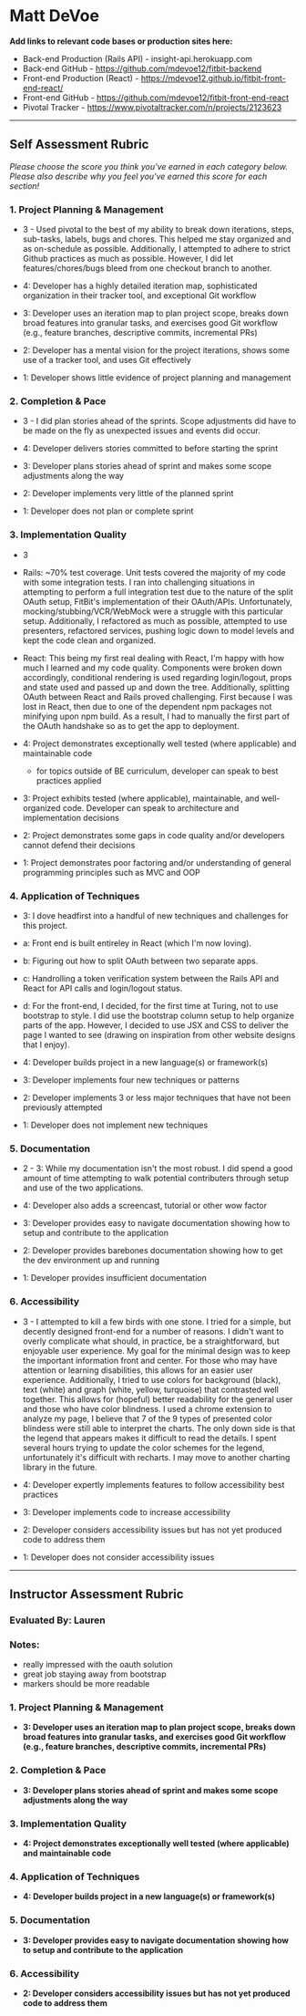 # Matt DeVoe

**Add links to relevant code bases or production sites here:**

* Back-end Production (Rails API) - insight-api.herokuapp.com
* Back-end GitHub - https://github.com/mdevoe12/fitbit-backend
* Front-end Production (React) - https://mdevoe12.github.io/fitbit-front-end-react/
* Front-end GitHub - https://github.com/mdevoe12/fitbit-front-end-react
* Pivotal Tracker - https://www.pivotaltracker.com/n/projects/2123623


---------------

Self Assessment Rubric
------------

_Please choose the score you think you've earned in each category below. Please also describe why you feel you've earned this score for each section!_

### 1. Project Planning & Management

* 3 - Used pivotal to the best of my ability to break down iterations, steps, sub-tasks, labels, bugs and chores. This helped me stay organized and as on-schedule as possible. Additionally, I attempted to adhere to strict Github practices as much as possible. However, I did let features/chores/bugs bleed from one checkout branch to another.

*   4: Developer has a highly detailed iteration map, sophisticated organization in their tracker tool, and exceptional Git workflow
*   3: Developer uses an iteration map to plan project scope, breaks down broad features into granular tasks, and exercises good Git workflow (e.g., feature branches, descriptive commits, incremental PRs)
*   2: Developer has a mental vision for the project iterations, shows some use of a tracker tool, and uses Git effectively
*   1: Developer shows little evidence of project planning and management

### 2. Completion & Pace

* 3 - I did plan stories ahead of the sprints. Scope adjustments did have to be made on the fly as unexpected issues and events did occur.

*   4: Developer delivers stories committed to before starting the sprint
*   3: Developer plans stories ahead of sprint and makes some scope adjustments along the way
*   2: Developer implements very little of the planned sprint
*   1: Developer does not plan or complete sprint

### 3. Implementation Quality

* 3
* Rails: ~70% test coverage. Unit tests covered the majority of my code with some integration tests. I ran into challenging situations in attempting to perform a full integration test due to the nature of the split OAuth setup, FitBit's implementation of their OAuth/APIs. Unfortunately, mocking/stubbing/VCR/WebMock were a struggle with this particular setup. Additionally, I refactored as much as possible, attempted to use presenters, refactored services, pushing logic down to model levels and kept the code clean and organized.

* React: This being my first real dealing with React, I'm happy with how much I learned and my code quality. Components were broken down accordingly, conditional rendering is used regarding login/logout, props and state used and passed up and down the tree. Additionally, splitting OAuth between React and Rails proved challenging. First because I was lost in React, then due to one of the dependent npm packages not minifying upon npm build. As a result, I had to manually the first part of the OAuth handshake so as to get the app to deployment.

*   4: Project demonstrates exceptionally well tested (where applicable) and maintainable code
      * for topics outside of BE curriculum, developer can speak to best practices applied
*   3: Project exhibits tested (where applicable), maintainable, and well-organized code. Developer can speak to architecture and implementation decisions
*   2: Project demonstrates some gaps in code quality and/or developers cannot defend their decisions
*   1: Project demonstrates poor factoring and/or understanding of general programming principles such as MVC and OOP

### 4. Application of Techniques

* 3: I dove headfirst into a handful of new techniques and challenges for this project.
* a: Front end is built entireley in React (which I'm now loving).
* b: Figuring out how to split OAuth between two separate apps.
* c: Handrolling a token verification system between the Rails API and React for API calls and login/logout status.
* d: For the front-end, I decided, for the first time at Turing, not to use bootstrap to style. I did use the bootstrap column setup to help organize parts of the app. However, I decided to use JSX and CSS to deliver the page I wanted to see (drawing on inspiration from other website designs that I enjoy).

*   4: Developer builds project in a new language(s) or framework(s)
*   3: Developer implements four new techniques or patterns
*   2: Developer implements 3 or less major techniques that have not been previously attempted
*   1: Developer does not implement new techniques

### 5. Documentation

* 2 - 3: While my documentation isn't the most robust. I did spend a good amount of time attempting to walk potential contributers through setup and use of the two applications.

*   4: Developer also adds a screencast, tutorial or other wow factor
*   3: Developer provides easy to navigate documentation showing how to setup and contribute to the application
*   2: Developer provides barebones documentation showing how to get the dev environment up and running
*   1: Developer provides insufficient documentation

### 6. Accessibility

* 3 - I attempted to kill a few birds with one stone. I tried for a simple, but decently designed front-end for a number of reasons. I didn't want to overly complicate what should, in practice, be a straightforward, but enjoyable user experience. My goal for the minimal design was to keep the important information front and center. For those who may have attention or learning disabilities, this allows for an easier user experience. Additionally, I tried to use colors for background (black), text (white) and graph (white, yellow, turquoise) that contrasted well together. This allows for (hopeful) better readability for the general user and those who have color blindness. I used a chrome extension to analyze my page, I believe that 7 of the 9 types of presented color blindess were still able to interpret the charts. The only down side is that the legend that appears makes it difficult to read the details. I spent several hours trying to update the color schemes for the legend, unfortunately it's difficult with recharts. I may move to another charting library in the future.

*   4: Developer expertly implements features to follow accessibility best practices
*   3: Developer implements code to increase accessibility
*   2: Developer considers accessibility issues but has not yet produced code to address them
*   1: Developer does not consider accessibility issues

---------------


Instructor Assessment Rubric
------------

### Evaluated By: Lauren

### Notes:

- really impressed with the oauth solution
- great job staying away from bootstrap
- markers should be more readable

### 1. Project Planning & Management

*   **3: Developer uses an iteration map to plan project scope, breaks down broad features into granular tasks, and exercises good Git workflow (e.g., feature branches, descriptive commits, incremental PRs)**

### 2. Completion & Pace

*   **3: Developer plans stories ahead of sprint and makes some scope adjustments along the way**

### 3. Implementation Quality

*   **4: Project demonstrates exceptionally well tested (where applicable) and maintainable code**

### 4. Application of Techniques

*   **4: Developer builds project in a new language(s) or framework(s)**

### 5. Documentation

*   **3: Developer provides easy to navigate documentation showing how to setup and contribute to the application**

### 6. Accessibility

*   **2: Developer considers accessibility issues but has not yet produced code to address them**
